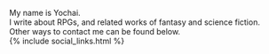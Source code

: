 My name is Yochai.
<br/>
I write about RPGs, and related works of fantasy and science fiction.
<br/>
Other ways to contact me can be found below.
<br/>
{% include social_links.html %}
